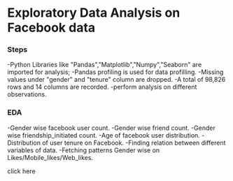 # Exploratory Data Analysis on Facebook data

### Steps

-Python Libraries like "Pandas","Matplotlib","Numpy","Seaborn" are imported for analysis;
-Pandas profiling is used for data profilling.
-Missing values under "gender" and "tenure" column are dropped.
-A total of 98,826 rows and 14 columns are recorded.
-perform analysis on different observations.

### EDA

-Gender wise facebook user count.
-Gender wise friend count.
-Gender wise friendship_initiated count.
-Age of facebook user distribution.
-Distribution of user tenure on Facebook.
-Finding relation between different variables of data.
-Fetching patterns Gender wise on Likes/Mobile_likes/Web_likes.


click here
